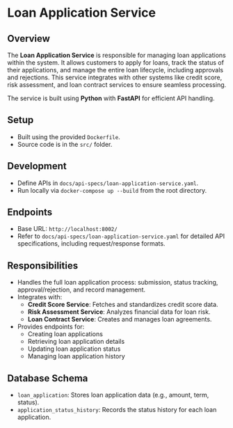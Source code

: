 # Loan Application Service

## Overview
The **Loan Application Service** is responsible for managing loan applications within the system. It allows customers to apply for loans, track the status of their applications, and manage the entire loan lifecycle, including approvals and rejections. This service integrates with other systems like credit score, risk assessment, and loan contract services to ensure seamless processing.

The service is built using **Python** with **FastAPI** for efficient API handling.

## Setup
- Built using the provided `Dockerfile`.
- Source code is in the `src/` folder.

## Development
- Define APIs in `docs/api-specs/loan-application-service.yaml`.
- Run locally via `docker-compose up --build` from the root directory.

## Endpoints
- Base URL: `http://localhost:8002/`
- Refer to `docs/api-specs/loan-application-service.yaml` for detailed API specifications, including request/response formats.

## Responsibilities
- Handles the full loan application process: submission, status tracking, approval/rejection, and record management.
- Integrates with:
    - **Credit Score Service**: Fetches and standardizes credit score data.
    - **Risk Assessment Service**: Analyzes financial data for loan risk.
    - **Loan Contract Service**: Creates and manages loan agreements.
- Provides endpoints for:
    - Creating loan applications
    - Retrieving loan application details
    - Updating loan application status
    - Managing loan application history

## Database Schema
- `loan_application`: Stores loan application data (e.g., amount, term, status).
- `application_status_history`: Records the status history for each loan application.